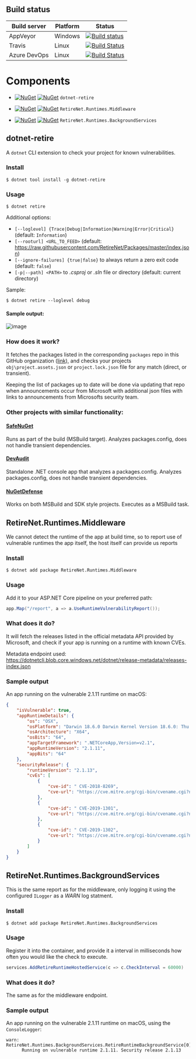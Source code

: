## Build status

| Build server                | Platform     | Status                                                                                                                    |
|-----------------------------|--------------|---------------------------------------------------------------------------------------------------------------------------|
| AppVeyor                    | Windows      | [![Build status](https://ci.appveyor.com/api/projects/status/6y4yrtkhofgcswqt/branch/master?svg=true)](https://ci.appveyor.com/project/JohnKorsnes/dotnet-retire/branch/master)|
| Travis                      | Linux        | [![Build Status](https://travis-ci.org/RetireNet/dotnet-retire.svg?branch=master)](https://travis-ci.org/RetireNet/dotnet-retire)|
| Azure DevOps | Linux | [![Build Status](https://dev.azure.com/RetireNET/dotnet-retire/_apis/build/status/RetireNet.dotnet-retire?branchName=master)](https://dev.azure.com/RetireNET/dotnet-retire/_build/latest?definitionId=1)|



# Components

* [![NuGet](https://img.shields.io/nuget/v/dotnet-retire.svg)](https://www.nuget.org/packages/dotnet-retire/)
[![NuGet](https://img.shields.io/nuget/dt/dotnet-retire.svg)](https://www.nuget.org/packages/dotnet-retire/) `dotnet-retire`

* [![NuGet](https://img.shields.io/nuget/v/RetireNet.Runtimes.Middleware.svg)](https://www.nuget.org/packages/RetireNet.Runtimes.Middleware/)
[![NuGet](https://img.shields.io/nuget/dt/RetireNet.Runtimes.Middleware.svg)](https://www.nuget.org/packages/RetireNet.Runtimes.Middleware/) `RetireNet.Runtimes.Middleware`

* [![NuGet](https://img.shields.io/nuget/v/RetireNet.Runtimes.BackgroundServices.svg)](https://www.nuget.org/packages/RetireNet.Runtimes.BackgroundServices/)
[![NuGet](https://img.shields.io/nuget/dt/RetireNet.Runtimes.BackgroundServices.svg)](https://www.nuget.org/packages/RetireNet.Runtimes.BackgroundServices/) `RetireNet.Runtimes.BackgroundServices`



## dotnet-retire

A `dotnet` CLI extension to check your project for known vulnerabilities.


### Install
```
$ dotnet tool install -g dotnet-retire
```

### Usage
```
$ dotnet retire
```

Additional options:

- `[--loglevel] {Trace|Debug|Information|Warning|Error|Critical}` (default: `Information`)
- `[--rooturl] <URL_TO_FEED>` (default: <https://raw.githubusercontent.com/RetireNet/Packages/master/index.json>)
- `[--ignore-failures] {true|false}` to always return a zero exit code (default: `false`)
- `[-p|--path] <PATH>` to *.csproj* or *.sln* file or directory (default: current directory)

Sample:

```
$ dotnet retire --loglevel debug
```

#### Sample output:
![image](https://user-images.githubusercontent.com/206726/26968418-3c4c6296-4d02-11e7-9cf9-754533c1a594.png)

### How does it work?
It fetches the packages listed in the corresponding `packages` repo in this GitHub organization ([link](https://github.com/RetireNet/Packages/blob/master/Content/1.json)), and checks your projects `obj\project.assets.json` or `project.lock.json`  file for any match (direct, or transient).

Keeping the list of packages up to date will be done via updating that repo when announcements occur from Microsoft with additional json files with links to announcements from Microsofts security team.

### Other projects with similar functionality:
#### [SafeNuGet](https://github.com/owasp/safenuget)
Runs as part of the build (MSBuild target). Analyzes packages.config, does not handle transient dependencies.
#### [DevAudit](https://github.com/OSSIndex/DevAudit)
Standalone .NET console app that analyzes a packages.config. Analyzes packages.config, does not handle transient dependencies.
#### [NuGetDefense](https://github.com/digitalcoyote/NuGetDefense)
Works on both MSBuild and SDK style projects. Executes as a MSBuild task. 

## RetireNet.Runtimes.Middleware
We cannot detect the runtime of the app at build time, so to report use of vulnerable runtimes the app itself, the host itself can provide us reports

### Install
```
$ dotnet add package RetireNet.Runtimes.Middleware
```

### Usage

Add it to your ASP.NET Core pipeline on your preferred path:

```csharp
app.Map("/report", a => a.UseRuntimeVulnerabilityReport());
```

### What does it do?
It will fetch the releases listed in the official metadata API provided by Microsoft, and check if your app is running on a runtime with known CVEs.

Metadata endpoint used: https://dotnetcli.blob.core.windows.net/dotnet/release-metadata/releases-index.json


### Sample output

An app running on the vulnerable 2.1.11 runtime on macOS:
```json
{
    "isVulnerable": true,
    "appRuntimeDetails": {
        "os": "OSX",
        "osPlatform": "Darwin 18.6.0 Darwin Kernel Version 18.6.0: Thu Apr 25 23:16:27 PDT 2019; root:xnu-4903.261.4~2/RELEASE_X86_64",
        "osArchitecture": "X64",
        "osBits": "64",
        "appTargetFramework": ".NETCoreApp,Version=v2.1",
        "appRuntimeVersion": "2.1.11",
        "appBits": "64"
    },
    "securityRelease": {
        "runtimeVersion": "2.1.13",
        "cvEs": [
            {
                "cve-id": " CVE-2018-8269",
                "cve-url": "https://cve.mitre.org/cgi-bin/cvename.cgi?name=CVE-2018-8269"
            },
            {
                "cve-id": " CVE-2019-1301",
                "cve-url": "https://cve.mitre.org/cgi-bin/cvename.cgi?name=CVE-2019-1301"
            },
            {
                "cve-id": " CVE-2019-1302",
                "cve-url": "https://cve.mitre.org/cgi-bin/cvename.cgi?name=CVE-2019-1302"
            }
        ]
    }
}
```

## RetireNet.Runtimes.BackgroundServices
This is the same report as for the middleware, only logging it using the configured `ILogger` as a _WARN_ log statment.

### Install
```
$ dotnet add package RetireNet.Runtimes.BackgroundServices
```

### Usage

Register it into the container, and provide it a interval in milliseconds how often you would like the check to execute.

```csharp
services.AddRetireRuntimeHostedService(c => c.CheckInterval = 60000)
```

### What does it do?
The same as for the middleware endpoint.


### Sample output

An app running on the vulnerable 2.1.11 runtime on macOS, using the `ConsoleLogger`:
```
warn: RetireNet.Runtimes.BackgroundServices.RetireRuntimeBackgroundService[0]
      Running on vulnerable runtime 2.1.11. Security release 2.1.13
```
